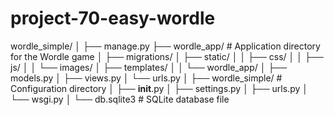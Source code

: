 # project-70-easy-wordle



wordle_simple/
│
├── manage.py
├── wordle_app/                      # Application directory for the Wordle game
│   ├── migrations/
│   ├── static/
│   │   ├── css/
│   │   ├── js/
│   │   └── images/
│   ├── templates/
│   │   └── wordle_app/
│   ├── models.py
│   ├── views.py
│   └── urls.py
│
├── wordle_simple/                   # Configuration directory
│   ├── __init__.py
│   ├── settings.py
│   ├── urls.py
│   └── wsgi.py
│
└── db.sqlite3                       # SQLite database file
